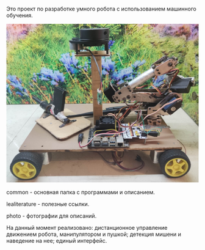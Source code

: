 Это проект по разработке умного робота с использованием машинного обучения.

![](https://github.com/sergeya884/SmartBot/blob/main/photo/robot.jpg) 

common - основная папка с программами и описанием.

lealiterature - полезные ссылки.

photo - фотографии для описаний.

На данный момент реализовано: дистанционное управление движением робота, манипулятором и пушкой; детекция мишени и наведение на нее; единый интерфейс.
